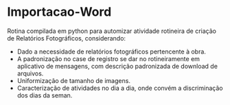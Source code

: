 # Importacao-Word

Rotina compilada em python para automizar atividade rotineira de criação de Relatórios Fotográficos, considerando:

- Dado a necessidade de relatórios fotográficos pertencente à obra.
- A padronização no case de registro se dar no rotineiramente em aplicativo de mensagens, com descrição padronizada de download de arquivos.
- Uniformização de tamanho de imagens.
- Caracterização de atividades no dia a dia, onde convém a discriminação dos dias da seman.

